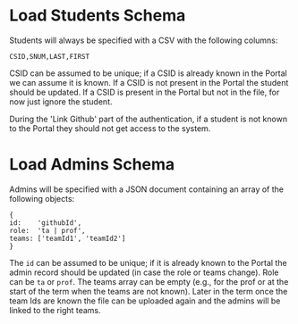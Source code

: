 # Load Students Schema

Students will always be specified with a CSV with the following columns:

```
CSID,SNUM,LAST,FIRST
````

CSID can be assumed to be unique; if a CSID is already known in the Portal we can assume it is known. If a CSID is not present in the Portal the student should be updated. If a CSID is present in the Portal but not in the file, for now just ignore the student.

During the 'Link Github' part of the authentication, if a student is not known to the Portal they should not get access to the system.


# Load Admins Schema

Admins will be specified with a JSON document containing an array of the following objects:

```
{
id:    'githubId',
role:  'ta | prof',
teams: ['teamId1', 'teamId2']
}
```

The ```id``` can be assumed to be unique; if it is already known to the Portal the admin record should be updated (in case the role or teams change). Role can be ```ta``` or ```prof```. The teams array can be empty (e.g., for the prof or at the start of the term when the teams are not known). Later in the term once the team Ids are known the file can be uploaded again and the admins will be linked to the right teams.


 